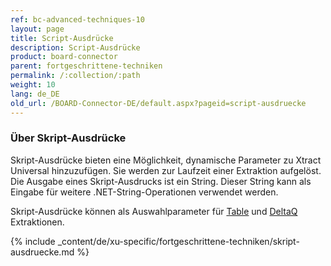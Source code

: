 ```yaml
---
ref: bc-advanced-techniques-10
layout: page
title: Script-Ausdrücke
description: Script-Ausdrücke
product: board-connector
parent: fortgeschrittene-techniken
permalink: /:collection/:path
weight: 10
lang: de_DE
old_url: /BOARD-Connector-DE/default.aspx?pageid=script-ausdruecke
---
```


### Über Skript-Ausdrücke

Skript-Ausdrücke bieten eine Möglichkeit, dynamische Parameter zu Xtract Universal hinzuzufügen. 
Sie werden zur Laufzeit einer Extraktion aufgelöst.
Die Ausgabe eines Skript-Ausdrucks ist ein String. 
Dieser String kann als Eingabe für weitere .NET-String-Operationen verwendet werden.

Skript-Ausdrücke können als Auswahlparameter für [Table](../table/where-bedingung#skript-ausdrücke) und [DeltaQ](../datasource-parameter#skript-ausdrücke) Extraktionen.

{% include _content/de/xu-specific/fortgeschrittene-techniken/skript-ausdruecke.md %}
